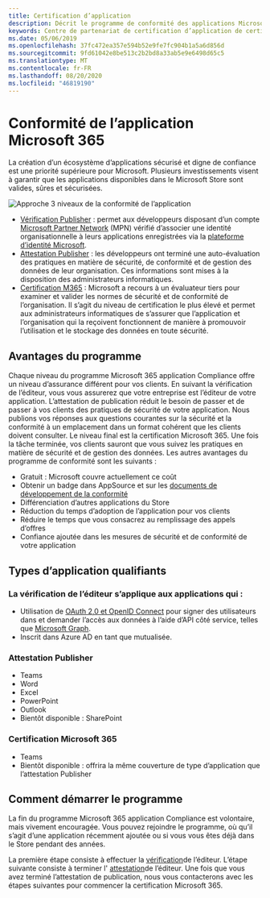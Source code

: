 ```yaml
---
title: Certification d’application
description: Décrit le programme de conformité des applications Microsoft 365 des applications Store
keywords: Centre de partenariat de certification d’application de certification AppSource Store
ms.date: 05/06/2019
ms.openlocfilehash: 37fc472ea357e594b52e9fe7fc904b1a5a6d856d
ms.sourcegitcommit: 9fd61042e8be513c2b2bd8a33ab5e9e6498d65c5
ms.translationtype: MT
ms.contentlocale: fr-FR
ms.lasthandoff: 08/20/2020
ms.locfileid: "46819190"
---
```

# <a name="microsoft-365-app-compliance"></a>Conformité de l’application Microsoft 365 

La création d’un écosystème d’applications sécurisé et digne de confiance est une priorité supérieure pour Microsoft. Plusieurs investissements visent à garantir que les applications disponibles dans le Microsoft Store sont valides, sûres et sécurisées. 

  ![Approche 3 niveaux de la conformité de l’application](../../../../assets/images/Three_Tiers.png) 

-   [Vérification Publisher](https://docs.microsoft.com/azure/active-directory/develop/publisher-verification-overview)  : permet aux développeurs disposant d’un compte [Microsoft Partner Network](https://partner.microsoft.com/membership) (MPN) vérifié d’associer une identité organisationnelle à leurs applications enregistrées via la [plateforme d’identité Microsoft](https://docs.microsoft.com/azure/active-directory/develop/).
-   [Attestation Publisher](https://docs.microsoft.com/microsoft-365-app-certification/docs/enterprise-app-attestation-guide) : les développeurs ont terminé une auto-évaluation des pratiques en matière de sécurité, de conformité et de gestion des données de leur organisation. Ces informations sont mises à la disposition des administrateurs informatiques. 
-   [Certification M365](https://docs.microsoft.com/microsoft-365-app-certification/docs/enterprise-app-certification-guide) : Microsoft a recours à un évaluateur tiers pour examiner et valider les normes de sécurité et de conformité de l’organisation. Il s’agit du niveau de certification le plus élevé et permet aux administrateurs informatiques de s’assurer que l’application et l’organisation qui la reçoivent fonctionnent de manière à promouvoir l’utilisation et le stockage des données en toute sécurité.


## <a name="program-benefits"></a>Avantages du programme

Chaque niveau du programme Microsoft 365 application Compliance offre un niveau d’assurance différent pour vos clients. En suivant la vérification de l’éditeur, vous vous assurerez que votre entreprise est l’éditeur de votre application. L’attestation de publication réduit le besoin de passer et de passer à vos clients des pratiques de sécurité de votre application. Nous publions vos réponses aux questions courantes sur la sécurité et la conformité à un emplacement dans un format cohérent que les clients doivent consulter. Le niveau final est la certification Microsoft 365. Une fois la tâche terminée, vos clients sauront que vous suivez les pratiques en matière de sécurité et de gestion des données. Les autres avantages du programme de conformité sont les suivants :
-   Gratuit : Microsoft couvre actuellement ce coût
-   Obtenir un badge dans AppSource et sur les [documents de développement de la conformité](https://docs.microsoft.com/microsoft-365-app-certification/teams/teams-apps)
-   Différenciation d’autres applications du Store
-   Réduction du temps d’adoption de l’application pour vos clients
-   Réduire le temps que vous consacrez au remplissage des appels d’offres
-   Confiance ajoutée dans les mesures de sécurité et de conformité de votre application

## <a name="qualifying-application-types"></a>Types d’application qualifiants 
### <a name="publisher-verification-applies-to-apps-which"></a>La vérification de l’éditeur s’applique aux applications qui : 
- Utilisation de [OAuth 2,0 et OpenID Connect](https://docs.microsoft.com/azure/active-directory/develop/active-directory-v2-protocols) pour signer des utilisateurs dans et demander l’accès aux données à l’aide d’API côté service, telles que [Microsoft Graph](https://developer.microsoft.com/graph/). 
- Inscrit dans Azure AD en tant que mutualisée. 

### <a name="publisher-attestation"></a>Attestation Publisher
-   Teams
-   Word
-   Excel
-   PowerPoint
-   Outlook
- Bientôt disponible : SharePoint

### <a name="microsoft-365-certification"></a>Certification Microsoft 365
-   Teams
-   Bientôt disponible : offrira la même couverture de type d’application que l’attestation Publisher

## <a name="how-to-start-the-program"></a>Comment démarrer le programme

La fin du programme Microsoft 365 application Compliance est volontaire, mais vivement encouragée. Vous pouvez rejoindre le programme, où qu’il s’agit d’une application récemment ajoutée ou si vous vous êtes déjà dans le Store pendant des années. 

La première étape consiste à effectuer la [vérification](https://docs.microsoft.com/azure/active-directory/develop/publisher-verification-overview)de l’éditeur. L’étape suivante consiste à terminer l' [attestation](https://docs.microsoft.com/microsoft-365-app-certification/docs/attestation)de l’éditeur. Une fois que vous avez terminé l’attestation de publication, nous vous contacterons avec les étapes suivantes pour commencer la certification Microsoft 365.
